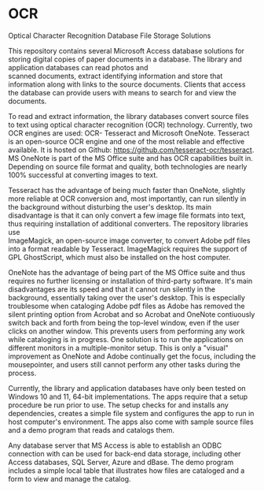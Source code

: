# OCR
Optical Character Recognition Database File Storage Solutions

This repository contains several Microsoft Access database solutions for storing digital copies 
of paper documents in a database. The library and application databases can read photos and  
scanned documents, extract identifying information and store that information along with links 
to the source documents. Clients that access the database can provide users with means to search 
for and view the documents.

To read and extract information, the library databases convert source files to text using 
optical character recognition (OCR) technology. Currently, two OCR engines are used: OCR- 
Tesseract and Microsoft OneNote. Tesseract is an open-source OCR engine and one of the most 
reliable and effective available. It is hosted on Github: https://github.com/tesseract-ocr/tesseract. 
MS OneNote is part of the MS Office suite and has OCR capabilities built in. Depending on source 
file format and quality, both technologies are nearly 100% successful at converting images to 
text.

Tesseract has the advantage of being much faster than OneNote, slightly more reliable at OCR 
conversion and, most importantly, can run silently in the background without disturbing the 
user's desktop. Its main disadvantage is that it can only convert a few image file formats 
into text, thus requiring installation of additional converters. The repository libraries use  
ImageMagick, an open-source image converter, to convert Adobe pdf files into a format readable 
by Tesseract. ImageMagick requires the support of GPL GhostScript, which must also be installed 
on the host computer.

OneNote has the advantage of being part of the MS Office suite and thus requires no further
licensing or installation of third-party software. It's main disadvantages are its speed and 
that it cannot run silently in the background, essentially taking over the user's desktop. This 
is especially troublesome when cataloging Adobe pdf files as Adobe has removed the silent 
printing option from Acrobat and so Acrobat and OneNote contiuously switch back and forth from 
being the top-level window, even if the user clicks on another window. This prevents users 
from performing any work while cataloging is in progress. One solution is to run the 
applications on different monitors in a multiple-monitor setup. This is only a "visual" 
improvement as OneNote and Adobe continually get the focus, including the mousepointer, and 
users still cannot perform any other tasks during the process.

Currently, the library and application databases have only been tested on Windows 10 and 11, 
64-bit implementations. The apps require that a setup procedure be run prior to use. The
setup checks for and installs any dependencies, creates a simple file system and configures 
the app to run in host computer's environment. The apps also come with sample source files 
and a demo program that reads and catalogs them.

Any database server that MS Access is able to establish an ODBC connection with can be 
used for back-end data storage, including other Access databases, SQL Server, Azure and
dBase. The demo program includes a simple local table that illustrates how files are 
cataloged and a form to view and manage the catalog.

